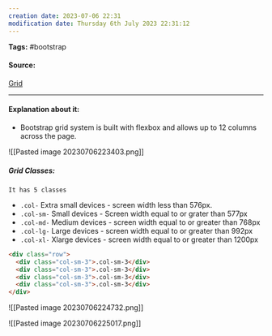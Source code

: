 ```yaml
---
creation date: 2023-07-06 22:31
modification date: Thursday 6th July 2023 22:31:12
---
```


**Tags:** #bootstrap 

#### Source:
[Grid](https://www.w3schools.com/bootstrap4/bootstrap_grid_basic.asp)

--------------------------------------

#### Explanation about it:

* Bootstrap grid system is built with flexbox and allows up to 12 columns across the page.

![[Pasted image 20230706223403.png]]

##### Grid Classes:

	It has 5 classes

* `.col-` Extra small devices - screen width less than 576px.
* `.col-sm-` Small devices - Screen width equal to or grater than 577px
* `.col-md-` Medium devices - screen width equal to or greater than 768px
* `.col-lg-` Large devices - screen width equal to or greater than 992px
* `.col-xl-` Xlarge devices - screen width equal to or greater than 1200px

```html
<div class="row">  
  <div class="col-sm-3">.col-sm-3</div>  
  <div class="col-sm-3">.col-sm-3</div>  
  <div class="col-sm-3">.col-sm-3</div>  
  <div class="col-sm-3">.col-sm-3</div>  
</div>
```

![[Pasted image 20230706224732.png]]

![[Pasted image 20230706225017.png]]
